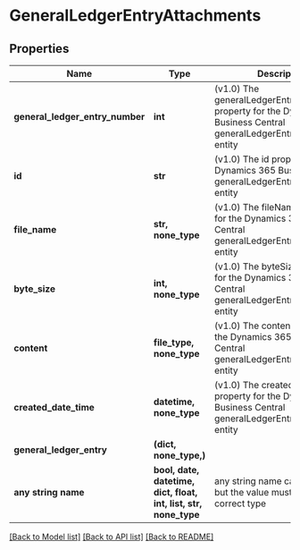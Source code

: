 # GeneralLedgerEntryAttachments


## Properties
Name | Type | Description | Notes
------------ | ------------- | ------------- | -------------
**general_ledger_entry_number** | **int** | (v1.0) The generalLedgerEntryNumber property for the Dynamics 365 Business Central generalLedgerEntryAttachments entity | [optional] 
**id** | **str** | (v1.0) The id property for the Dynamics 365 Business Central generalLedgerEntryAttachments entity | [optional] 
**file_name** | **str, none_type** | (v1.0) The fileName property for the Dynamics 365 Business Central generalLedgerEntryAttachments entity | [optional] 
**byte_size** | **int, none_type** | (v1.0) The byteSize property for the Dynamics 365 Business Central generalLedgerEntryAttachments entity | [optional] 
**content** | **file_type, none_type** | (v1.0) The content property for the Dynamics 365 Business Central generalLedgerEntryAttachments entity | [optional] 
**created_date_time** | **datetime, none_type** | (v1.0) The createdDateTime property for the Dynamics 365 Business Central generalLedgerEntryAttachments entity | [optional] 
**general_ledger_entry** | **(dict, none_type,)** |  | [optional] 
**any string name** | **bool, date, datetime, dict, float, int, list, str, none_type** | any string name can be used but the value must be the correct type | [optional]

[[Back to Model list]](../README.md#documentation-for-models) [[Back to API list]](../README.md#documentation-for-api-endpoints) [[Back to README]](../README.md)


